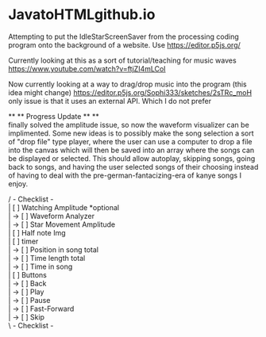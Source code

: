 # JavatoHTMLgithub.io
Attempting to put the IdleStarScreenSaver from the processing coding program onto the background of a website.
Use https://editor.p5js.org/

Currently looking at this as a sort of tutorial/teaching for music waves
https://www.youtube.com/watch?v=ftjZI4mLCoI

Now currently looking at a way to drag/drop music into the program (this idea might change)
https://editor.p5js.org/Sophi333/sketches/2sTRc_moH
only issue is that it uses an external API. Which I do not prefer<br />

** ** Progress Update ** **<br />
finally solved the amplitude issue, so now the waveform visualizer can be implimented.
Some new ideas is to possibly make the song selection a sort of "drop file" type player,
where the user can use a computer to drop a file into the canvas which will then be saved
into an array where the songs can be displayed or selected. This should allow autoplay,
skipping songs, going back to songs, and having the user selected songs of their choosing
instead of having to deal with the pre-german-fantacizing-era of kanye songs I enjoy.

/ - Checklist - <br />
|   [ ] Watching Amplitude *optional<br />
|   -> [ ] Waveform Analyzer<br />
|   -> [ ] Star Movement Amplitude<br />
|   [ ] Half note Img<br />
|   [ ] timer<br />
|   -> [ ] Position in song total<br />
|   -> [ ] Time length total<br />
|   -> [ ] Time in song<br />
|   [ ] Buttons<br />
|   -> [ ] Back<br />
|   -> [ ] Play<br />
|   -> [ ] Pause<br />
|   -> [ ] Fast-Forward<br />
|   -> [ ] Skip<br />
\ - Checklist -<br />
